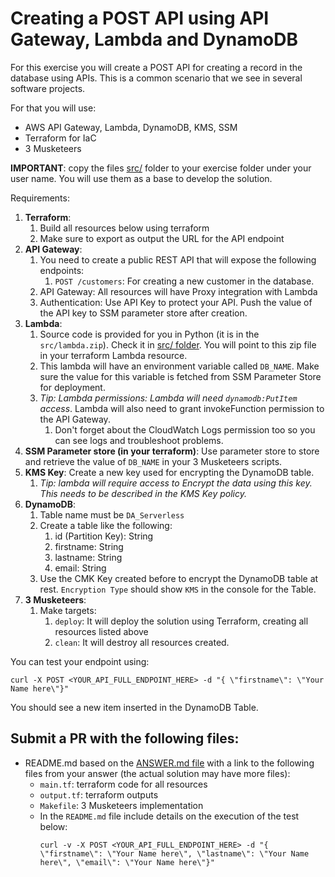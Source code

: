 # Creating a POST API using API Gateway, Lambda and DynamoDB

For this exercise you will create a POST API for creating a record in the database using APIs. This is a common scenario that we see in several software projects.

For that you will use:
- AWS API Gateway, Lambda, DynamoDB, KMS, SSM
- Terraform for IaC
- 3 Musketeers 

**IMPORTANT**: copy the files [src/](./src) folder to your exercise folder under your user name. You will use them as a base to develop the solution.

Requirements:

1. **Terraform**:
   1. Build all resources below using terraform
   2. Make sure to export as output the URL for the API endpoint
2. **API Gateway**:
   1. You need to create a public REST API that will expose the following endpoints:
      1. `POST /customers`: For creating a new customer in the database.
   2. API Gateway: All resources will have Proxy integration with Lambda
   3. Authentication: Use API Key to protect your API. Push the value of the API key to SSM parameter store after creation.
3. **Lambda**: 
   1. Source code is provided for you in Python (it is in the `src/lambda.zip`). Check it in [src/ folder](./src). You will point to this zip file in your terraform Lambda resource.
   2. This lambda will have an environment variable called `DB_NAME`. Make sure the value for this variable is fetched from SSM Parameter Store for deployment.
   3. *Tip: Lambda permissions: Lambda will need `dynamodb:PutItem` access*. Lambda will also need to grant invokeFunction permission to the API Gateway.
      1. Don't forget about the CloudWatch Logs permission too so you can see logs and troubleshoot problems.
4. **SSM Parameter store (in your terraform)**: Use parameter store to store and retrieve the value of `DB_NAME` in your 3 Musketeers scripts.
5. **KMS Key**: Create a new key used for encrypting the DynamoDB table. 
   1. *Tip: lambda will require access to Encrypt the data using this key. This needs to be described in the KMS Key policy.*
6. **DynamoDB**: 
   1. Table name must be `DA_Serverless`
   2. Create a table like the following:
      1. id (Partition Key): String
      2. firstname: String
      3. lastname: String
      4. email: String
   3. Use the CMK Key created before to encrypt the DynamoDB table at rest. `Encryption Type` should show `KMS` in the console for the Table.
7. **3 Musketeers**:
   1. Make targets:
      1. `deploy`: It will deploy the solution using Terraform, creating all resources listed above
      2. `clean`: It will destroy all resources created.

You can test your endpoint using:
```
curl -X POST <YOUR_API_FULL_ENDPOINT_HERE> -d "{ \"firstname\": \"Your Name here\"}"
```

You should see a new item inserted in the DynamoDB Table.

## Submit a PR with the following files:
- README.md based on the [ANSWER.md file](ANSWER.md) with a link to the following files from your answer (the actual solution may have more files):
    - `main.tf`: terraform code for all resources
    - `output.tf`: terraform outputs
    - `Makefile`: 3 Musketeers implementation
    - In the `README.md` file include details on the execution of the test below:
      ```
      curl -v -X POST <YOUR_API_FULL_ENDPOINT_HERE> -d "{ \"firstname\": \"Your Name here\", \"lastname\": \"Your Name here\", \"email\": \"Your Name here\"}"
      ```
